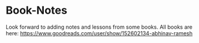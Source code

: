 # Book-Notes
Look forward to adding notes and lessons from some books. All books are here: https://www.goodreads.com/user/show/152602134-abhinav-ramesh
